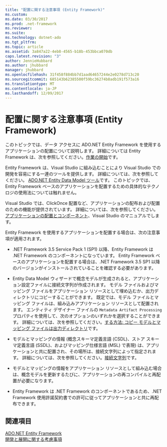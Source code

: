 ```yaml
---
title: "配置に関する注意事項 (Entity Framework)"
ms.custom: 
ms.date: 03/30/2017
ms.prod: .net-framework
ms.reviewer: 
ms.suite: 
ms.technology: dotnet-ado
ms.tgt_pltfrm: 
ms.topic: article
ms.assetid: 3a847a22-4eb8-4565-b18b-453bbca070db
caps.latest.revision: "3"
author: JennieHubbard
ms.author: jhubbard
manager: jhubbard
ms.openlocfilehash: 31f458f884bb7d1aad64657244e2e0278d713c20
ms.sourcegitcommit: 685143b62385500f59bc36274b8adb191f573a16
ms.translationtype: MT
ms.contentlocale: ja-JP
ms.lasthandoff: 12/09/2017
---
```

# <a name="deployment-considerations-entity-framework"></a>配置に関する注意事項 (Entity Framework)
このトピックでは、データ アクセスに ADO.NET Entity Framework を使用するアプリケーションの配置について説明します。 詳細については Entity Framework は、次を参照してください。[作業の開始](../../../../../docs/framework/data/adonet/ef/getting-started.md)です。  
  
 Entity Framework は、Visual Studio に組み込むことにより Visual Studio での開発を容易にする一連のツールを提供します。 詳細については、次を参照してください。 [ADO.NET Entity Data Model ツール](http://msdn.microsoft.com/en-us/91076853-0881-421b-837a-f582f36be527)です。 このトピックでは、Entity Framework ベースのアプリケーションを配置するための具体的なテクノロジの使用法については触れません。  
  
 Visual Studio では、ClickOnce 配置など、アプリケーションの配布および配置のための機能が提供されています。 詳細については、次を参照してください。[アプリケーションの配置とコンポーネント](/visualstudio/deployment/deploying-applications-services-and-components)、Visual Studio のマニュアルでします。  
  
 Entity Framework を使用するアプリケーションを配置する場合は、次の注意事項が適用されます。  
  
-   .NET Framework 3.5 Service Pack 1 (SP1) 以降、Entity Framework は .NET Framework のコンポーネントになっています。 Entity Framework ベースのアプリケーションを配置する場合は、.NET Framework 3.5 SP1 以降のバージョンがインストールされていることを確認する必要があります。  
  
-   Entity Data Model ウィザードで概念モデルが生成されると、アプリケーション設定ファイルに接続文字列が作成されます。 モデル ファイルおよびマッピング ファイルをアプリケーション リソースとして埋め込むか、出力ディレクトリにコピーすることができます。 既定では、モデル ファイルとマッピング ファイルは、組み込みアプリケーション リソースとして配置されます。 エンティティ デザイナー ファイルの `Metadata Artifact Processing` プロパティを使用して、次のオプションのいずれかを選択することができます。 詳細については、次を参照してください。[する方法: コピー モデルとマッピング ファイルは出力ディレクトリ](http://msdn.microsoft.com/en-us/e2c9820f-1705-457e-9fdb-8b289f3179b4)です。  
  
-   モデルとマッピングの情報 (概念スキーマ定義言語 (CSDL)、ストア スキーマ定義言語 (SSDL)、およびマッピング仕様言語 (MSL) で表現) は、アプリケーションと共に配置され、その場所は、接続文字列によって指定されます。 詳細については、次を参照してください。[接続文字列](../../../../../docs/framework/data/adonet/ef/connection-strings.md)です。  
  
-   モデルとマッピングの情報をアプリケーション リソースとして組み込む場合は、概念モデルを更新するたびに、アプリケーションの再コンパイルと再配置が必要になります。  
  
-   Entity Framework は .NET Framework のコンポーネントであるため、.NET Framework 使用許諾契約書での許可に従ってアプリケーションと共に再配布できます。  
  
## <a name="see-also"></a>関連項目  
 [ADO.NET Entity Framework](../../../../../docs/framework/data/adonet/ef/index.md)  
 [開発と展開に関する考慮事項](../../../../../docs/framework/data/adonet/ef/development-and-deployment-considerations.md)
